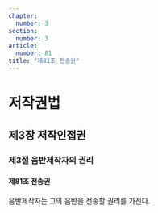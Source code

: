 ```yaml
---
chapter:
  number: 3
section:
  number: 3
article:
  number: 81
title: "제81조 전송권"
---
```

# 저작권법

## 제3장 저작인접권

### 제3절 음반제작자의 권리

#### 제81조 전송권

음반제작자는 그의 음반을 전송할 권리를 가진다.
